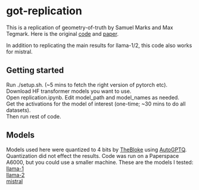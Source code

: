 # got-replication
This is a replication of geometry-of-truth by Samuel Marks and Max Tegmark. Here is the original <a target="_blank" href="https://github.com/saprmarks/geometry-of-truth">code</a> and <a target="_blank" href="https://arxiv.org/pdf/2310.06824.pdf">paper</a>.

In addition to replicating the main results for llama-1/2, this code also works for mistral. 

## Getting started
Run ./setup.sh. (~5 mins to fetch the right version of pytorch etc).    
Download HF transformer models you want to use.  
Open replication.ipynb. Edit model_path and model_names as needed.  
Get the activations for the model of interest (one-time; ~30 mins to do all datasets).  
Then run rest of code. 

## Models
Models used here were quantized to 4 bits by <a href="https://huggingface.co/TheBloke">TheBloke</a> using <a href="https://github.com/AutoGPTQ/AutoGPTQ">AutoGPTQ</a>.  Quantization did not effect the results. Code was run on a Paperspace A6000, but you could use a smaller machine. These are the models I tested:  
<a href="https://huggingface.co/TheBloke/LLaMa-13B-GPTQ/tree/gptq-4bit-32g-actorder_True">llama-1</a>  
<a href="https://huggingface.co/TheBloke/Llama-2-13B-GPTQ/tree/gptq-4bit-32g-actorder_True">llama-2</a>  
<a href="https://huggingface.co/TheBloke/Mistral-7B-Instruct-v0.2-GPTQ/tree/gptq-4bit-32g-actorder_True">mistral</a>